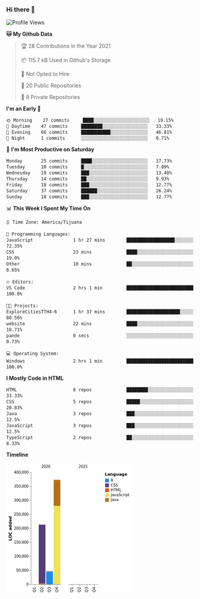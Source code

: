 ### Hi there 👋

<!--START_SECTION:waka-->
![Profile Views](http://img.shields.io/badge/Profile%20Views-0-blue)

**🐱 My Github Data** 

> 🏆 28 Contributions in the Year 2021
 > 
> 📦 115.7 kB Used in Github's Storage 
 > 
> 🚫 Not Opted to Hire
 > 
> 📜 20 Public Repositories 
 > 
> 🔑 8 Private Repositories  
 > 
**I'm an Early 🐤** 

```text
🌞 Morning    27 commits     ████░░░░░░░░░░░░░░░░░░░░░   19.15% 
🌆 Daytime    47 commits     ████████░░░░░░░░░░░░░░░░░   33.33% 
🌃 Evening    66 commits     ███████████░░░░░░░░░░░░░░   46.81% 
🌙 Night      1 commits      ░░░░░░░░░░░░░░░░░░░░░░░░░   0.71%

```
📅 **I'm Most Productive on Saturday** 

```text
Monday       25 commits     ████░░░░░░░░░░░░░░░░░░░░░   17.73% 
Tuesday      10 commits     █░░░░░░░░░░░░░░░░░░░░░░░░   7.09% 
Wednesday    19 commits     ███░░░░░░░░░░░░░░░░░░░░░░   13.48% 
Thursday     14 commits     ██░░░░░░░░░░░░░░░░░░░░░░░   9.93% 
Friday       18 commits     ███░░░░░░░░░░░░░░░░░░░░░░   12.77% 
Saturday     37 commits     ██████░░░░░░░░░░░░░░░░░░░   26.24% 
Sunday       18 commits     ███░░░░░░░░░░░░░░░░░░░░░░   12.77%

```


📊 **This Week I Spent My Time On** 

```text
⌚︎ Time Zone: America/Tijuana

💬 Programming Languages: 
JavaScript               1 hr 27 mins        ██████████████████░░░░░░░   72.35% 
CSS                      23 mins             ████░░░░░░░░░░░░░░░░░░░░░   19.0% 
Other                    10 mins             ██░░░░░░░░░░░░░░░░░░░░░░░   8.65%

🔥 Editors: 
VS Code                  2 hrs 1 min         █████████████████████████   100.0%

🐱‍💻 Projects: 
ExploreCitiesTTH4-6      1 hr 37 mins        ████████████████████░░░░░   80.56% 
website                  22 mins             ████░░░░░░░░░░░░░░░░░░░░░   18.71% 
pande                    0 secs              ░░░░░░░░░░░░░░░░░░░░░░░░░   0.73%

💻 Operating System: 
Windows                  2 hrs 1 min         █████████████████████████   100.0%

```

**I Mostly Code in HTML** 

```text
HTML                     8 repos             ████████░░░░░░░░░░░░░░░░░   33.33% 
CSS                      5 repos             █████░░░░░░░░░░░░░░░░░░░░   20.83% 
Java                     3 repos             ███░░░░░░░░░░░░░░░░░░░░░░   12.5% 
JavaScript               3 repos             ███░░░░░░░░░░░░░░░░░░░░░░   12.5% 
TypeScript               2 repos             ██░░░░░░░░░░░░░░░░░░░░░░░   8.33%

```


**Timeline**

![Chart not found](https://raw.githubusercontent.com/Aarushi-Pandey/Aarushi-Pandey/main/charts/bar_graph.png) 


<!--END_SECTION:waka-->
